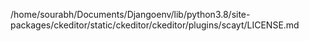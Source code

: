 /home/sourabh/Documents/Djangoenv/lib/python3.8/site-packages/ckeditor/static/ckeditor/ckeditor/plugins/scayt/LICENSE.md